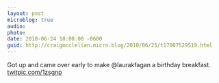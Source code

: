 ```yaml
---
layout: post
microblog: true
audio: 
photo: 
date: 2010-06-24 18:00:00 -0600
guid: http://craigmcclellan.micro.blog/2010/06/25/t17007529519.html
---
```

Got up and came over early to make @laurakfagan a birthday breakfast.  [twitpic.com/1zsgnp](http://twitpic.com/1zsgnp)
